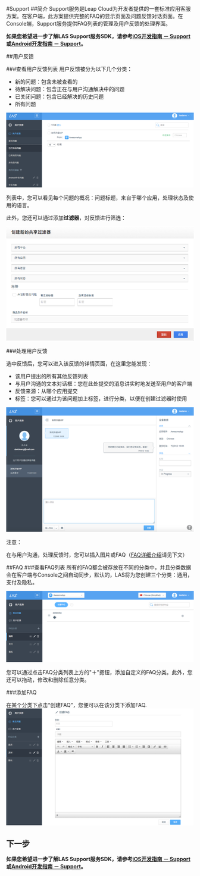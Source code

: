 #Support
##简介
Support服务是Leap Cloud为开发者提供的一套标准应用客服方案。在客户端，此方案提供完整的FAQ的显示页面及问题反馈对话页面。在Console端，Support服务提供FAQ列表的管理及用户反馈的处理界面。

**如果您希望进一步了解LAS Support服务SDK，请参考[iOS开发指南 － Support]()或[Android开发指南 － Support](../../Android/Guide/Support.md)。**

##用户反馈

###查看用户反馈列表
用户反馈被分为以下几个分类：

* 新的问题：包含未被查看的
* 待解决问题：包含正在与用户沟通解决中的问题
* 已关闭问题：包含已经解决的历史问题
* 所有问题

![imgSPFeedbackList.png](../../../images/imgSPFeedbackList.png)

列表中，您可以看见每个问题的概况：问题标题，来自于哪个应用，处理状态及使用的语言。

此外，您还可以通过添加**过滤器**，对反馈进行筛选：

![imgSPAddFilter.png](../../../images/imgSPAddFilter.png)


###处理用户反馈

选中反馈后，您可以进入该反馈的详情页面，在这里您能发现：

* 该用户提出的所有其他反馈列表
* 与用户沟通的文本对话框：您在此处提交的消息讲实时地发送至用户的客户端
* 反馈来源：从哪个应用提交
* 标签：您可以通过为该问题加上标签，进行分类，以便在创建过滤器时使用

![imgSPHandleFeedback.png](../../../images/imgSPHandleFeedback.png)

注意：

在与用户沟通，处理反馈时，您可以插入图片或FAQ（[FAQ详细介绍](#FAQ)请见下文）


##FAQ
###查看FAQ列表
所有的FAQ都会被存放在不同的分类中，并且分类数据会在客户端与Console之间自动同步，默认的，LAS将为您创建三个分类：通用，支付及隐私。

![imgSPFAQList.png](../../../images/imgSPFAQList.png)

您可以通过点击FAQ分类列表上方的"＋"摁钮，添加自定义的FAQ分类。此外，您还可以拖动，修改和删除任意分类。

###添加FAQ

在某个分类下点击“创建FAQ”，您便可以在该分类下添加FAQ.
![imgSPFAQAddFAQ.png](../../../images/imgSPFAQAddFAQ.png)

## 下一步

**如果您希望进一步了解LAS Support服务SDK，请参考[iOS开发指南 － Support]()或[Android开发指南 － Support](../../Android/Guide/Support.md)。**
